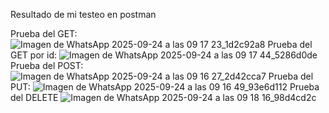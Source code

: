 Resultado de mi testeo en postman

Prueba del GET:
![Imagen de WhatsApp 2025-09-24 a las 09 17 23_1d2c92a8](https://github.com/user-attachments/assets/b02960b1-02d7-4114-9125-0e3e7a5f5052)
Prueba del GET por id:
![Imagen de WhatsApp 2025-09-24 a las 09 17 44_5286d0de](https://github.com/user-attachments/assets/54aeb8a3-ecd2-4135-a6ef-bcff34ba6092)
Prueba del POST:
![Imagen de WhatsApp 2025-09-24 a las 09 16 27_2d42cca7](https://github.com/user-attachments/assets/a989180f-f9c5-4e6c-9484-5142845e2750)
Prueba del PUT: 
![Imagen de WhatsApp 2025-09-24 a las 09 16 49_93e6d112](https://github.com/user-attachments/assets/5774f53f-86b1-40b4-bf0f-8c805d4c80fd)
Prueba del DELETE
![Imagen de WhatsApp 2025-09-24 a las 09 18 16_98d4cd2c](https://github.com/user-attachments/assets/e3814303-a313-4024-8e7d-88588609705c)
